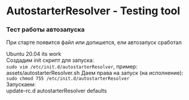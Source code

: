 # AutostarterResolver - Testing tool
### Тест работы автозапуска
При старте появится файл или допишется, ели автозапуск сработал  
  
Ubuntu 20.04 its work    
Создадим init скрипт для запуска:     
`sudo vim /etc/init.d/autostarterResolver`, пример: assets/autostarterResolver.sh
Даем права на запуск (на исполнение):  
`sudo chmod 755 /etc/init.d/autostarterResolver`  
Запускаем:  
update-rc.d autostarterResolver defaults  


